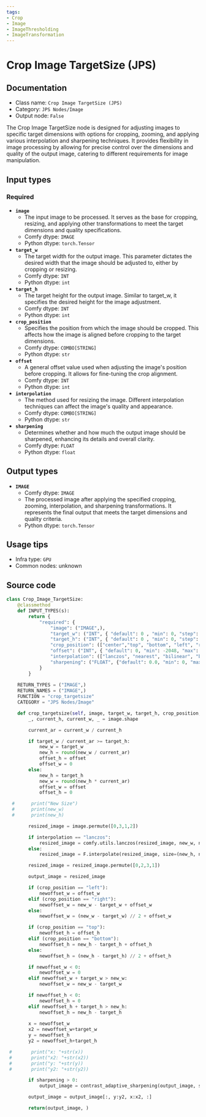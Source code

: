 ```yaml
---
tags:
- Crop
- Image
- ImageThresholding
- ImageTransformation
---
```


# Crop Image TargetSize (JPS)
## Documentation
- Class name: `Crop Image TargetSize (JPS)`
- Category: `JPS Nodes/Image`
- Output node: `False`

The Crop Image TargetSize node is designed for adjusting images to specific target dimensions with options for cropping, zooming, and applying various interpolation and sharpening techniques. It provides flexibility in image processing by allowing for precise control over the dimensions and quality of the output image, catering to different requirements for image manipulation.
## Input types
### Required
- **`image`**
    - The input image to be processed. It serves as the base for cropping, resizing, and applying other transformations to meet the target dimensions and quality specifications.
    - Comfy dtype: `IMAGE`
    - Python dtype: `torch.Tensor`
- **`target_w`**
    - The target width for the output image. This parameter dictates the desired width that the image should be adjusted to, either by cropping or resizing.
    - Comfy dtype: `INT`
    - Python dtype: `int`
- **`target_h`**
    - The target height for the output image. Similar to target_w, it specifies the desired height for the image adjustment.
    - Comfy dtype: `INT`
    - Python dtype: `int`
- **`crop_position`**
    - Specifies the position from which the image should be cropped. This affects how the image is aligned before cropping to the target dimensions.
    - Comfy dtype: `COMBO[STRING]`
    - Python dtype: `str`
- **`offset`**
    - A general offset value used when adjusting the image's position before cropping. It allows for fine-tuning the crop alignment.
    - Comfy dtype: `INT`
    - Python dtype: `int`
- **`interpolation`**
    - The method used for resizing the image. Different interpolation techniques can affect the image's quality and appearance.
    - Comfy dtype: `COMBO[STRING]`
    - Python dtype: `str`
- **`sharpening`**
    - Determines whether and how much the output image should be sharpened, enhancing its details and overall clarity.
    - Comfy dtype: `FLOAT`
    - Python dtype: `float`
## Output types
- **`IMAGE`**
    - Comfy dtype: `IMAGE`
    - The processed image after applying the specified cropping, zooming, interpolation, and sharpening transformations. It represents the final output that meets the target dimensions and quality criteria.
    - Python dtype: `torch.Tensor`
## Usage tips
- Infra type: `GPU`
- Common nodes: unknown


## Source code
```python
class Crop_Image_TargetSize:
    @classmethod
    def INPUT_TYPES(s):
        return {
            "required": {
                "image": ("IMAGE",),
                "target_w": ("INT", { "default": 0 , "min": 0, "step": 8, "display": "number" }),
                "target_h": ("INT", { "default": 0 , "min": 0, "step": 8, "display": "number" }),                
                "crop_position": (["center","top", "bottom", "left", "right"],),
                "offset": ("INT", { "default": 0, "min": -2048, "max": 2048, "step": 1, "display": "number" }),
                "interpolation": (["lanczos", "nearest", "bilinear", "bicubic", "area", "nearest-exact"],),
                "sharpening": ("FLOAT", {"default": 0.0, "min": 0, "max": 1, "step": 0.05}),
            }
        }
    
    RETURN_TYPES = ("IMAGE",)
    RETURN_NAMES = ("IMAGE",)
    FUNCTION = "crop_targetsize"
    CATEGORY = "JPS Nodes/Image"

    def crop_targetsize(self, image, target_w, target_h, crop_position, offset, interpolation, sharpening):
        _, current_h, current_w, _ = image.shape

        current_ar = current_w / current_h

        if target_w / current_ar >= target_h:
            new_w = target_w
            new_h = round(new_w / current_ar)
            offset_h = offset
            offset_w = 0
        else:
            new_h = target_h
            new_w = round(new_h * current_ar)
            offset_w = offset
            offset_h = 0

  #      print("New Size")
  #      print(new_w)
  #      print(new_h)

        resized_image = image.permute([0,3,1,2])

        if interpolation == "lanczos":
            resized_image = comfy.utils.lanczos(resized_image, new_w, new_h)
        else:
            resized_image = F.interpolate(resized_image, size=(new_h, new_w), mode=interpolation)

        resized_image = resized_image.permute([0,2,3,1])

        output_image = resized_image

        if (crop_position == "left"):
            newoffset_w = offset_w
        elif (crop_position == "right"):
            newoffset_w = new_w - target_w + offset_w
        else:
            newoffset_w = (new_w - target_w) // 2 + offset_w

        if (crop_position == "top"):
            newoffset_h = offset_h
        elif (crop_position == "bottom"):
            newoffset_h = new_h - target_h + offset_h
        else:
            newoffset_h = (new_h - target_h) // 2 + offset_h

        if newoffset_w < 0:
            newoffset_w = 0
        elif newoffset_w + target_w > new_w:
            newoffset_w = new_w - target_w

        if newoffset_h < 0:
            newoffset_h = 0
        elif newoffset_h + target_h > new_h:
            newoffset_h = new_h - target_h
        
        x = newoffset_w
        x2 = newoffset_w+target_w
        y = newoffset_h
        y2 = newoffset_h+target_h

 #       print("x: "+str(x))
 #       print("x2: "+str(x2))
 #       print("y: "+str(y))
 #       print("y2: "+str(y2))

        if sharpening > 0:
            output_image = contrast_adaptive_sharpening(output_image, sharpening)

        output_image = output_image[:, y:y2, x:x2, :]

        return(output_image, )

```
